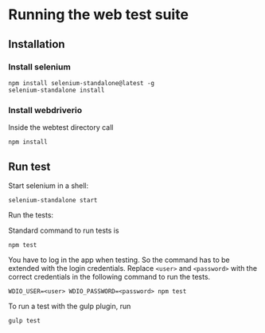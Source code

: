 # Running the web test suite

## Installation

### Install selenium

```shell
npm install selenium-standalone@latest -g
selenium-standalone install
```

### Install webdriverio

Inside the webtest directory call

```shell
npm install
```

## Run test

Start selenium in a shell:

```shell
selenium-standalone start
```

Run the tests:

Standard command to run tests is

```shell
npm test
```

You have to log in the app when testing.
So the command has to be extended with the login credentials.
Replace `<user>` and `<password>` with the correct credentials in the following command to run the tests.

```shell
WDIO_USER=<user> WDIO_PASSWORD=<password> npm test
```

To run a test with the gulp plugin, run

```shell
gulp test
```
